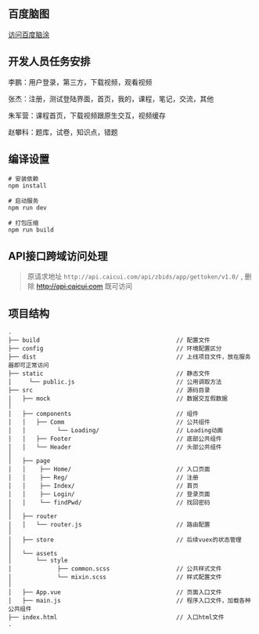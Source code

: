 
## 百度脑图

[访问百度脑涂][1]

## 开发人员任务安排

李鹏：用户登录，第三方，下载视频，观看视频

张杰：注册，测试登陆界面，首页，我的，课程，笔记，交流，其他

朱军营：课程首页，下载视频跟原生交互，视频缓存

赵攀科：题库，试卷，知识点，错题

## 编译设置

```
# 安装依赖
npm install

# 启动服务
npm run dev

# 打包压缩
npm run build
```

## API接口跨域访问处理

> 原请求地址 `http://api.caicui.com/api/zbids/app/gettoken/v1.0/`  , 删除 ~~http://api.caicui.com~~ 既可访问






## 项目结构

```
.
├── build                                       // 配置文件
├── config                                      // 环境配置区分
├── dist                                        // 上线项目文件，放在服务器即可正常访问
├── static                                      // 静态文件
│     └── public.js                             // 公用调取方法
├── src                                         // 源码目录
│   ├── mock                                    // 数据交互假数据
│
│   ├── components                              // 组件
│   │   ├── Comm                                // 公共组件
│   │         └── Loading/                      // Loading动画
│   │   ├── Footer                              // 底部公共组件
│   │   └── Header                              // 头部公共组件
│ 
│   ├── page
│   │    ├── Home/                              // 入口页面
│   │    ├── Reg/                               // 注册
│   │    ├── Index/                             // 首页
│   │    ├── Login/                             // 登录页面
│   │    └── findPwd/                           // 找回密码  
│ 
│   ├── router
│   │   └── router.js                           // 路由配置
│ 
│   ├── store                                   // 后续vuex的状态管理
│
│   └── assets
│       └── style
│             ├── common.scss                   // 公共样式文件
│             └── mixin.scss                    // 样式配置文件
│
│   ├── App.vue                                 // 页面入口文件
│   ├── main.js                                 // 程序入口文件，加载各种公共组件
├── index.html                                  // 入口html文件
.

```



[1]: http://naotu.baidu.com/file/839ab1af76e753dac4b42116a599bfd7?token=9439c3be6f84ac64

